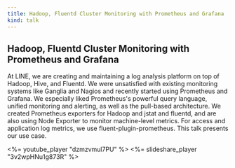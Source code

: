 ```yaml
---
title: Hadoop, Fluentd Cluster Monitoring with Prometheus and Grafana
kind: talk
---
```


## Hadoop, Fluentd Cluster Monitoring with Prometheus and Grafana

At LINE, we are creating and maintaining a log analysis platform on top of
Hadoop, Hive, and Fluentd. We were unsatisfied with existing monitoring
systems like Ganglia and Nagios and recently started using Prometheus and
Grafana. We especially liked Prometheus's powerful query language, unified
monitoring and alerting, as well as the pull-based architecture. We created
Prometheus exporters for Hadoop and jstat and fluentd, and are also using Node
Exporter to monitor machine-level metrics. For access and application log
metrics, we use fluent-plugin-prometheus. This talk presents our use case.

<%= youtube_player "dzmzvmul7PU" %>
<%= slideshare_player "3v2wpHNu1g873R" %>
